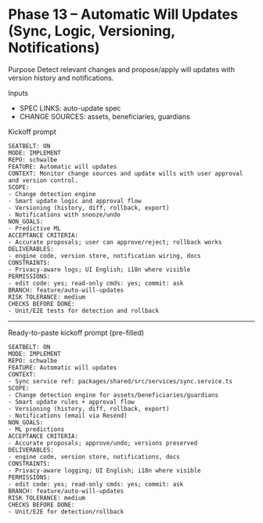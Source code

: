 # Phase 13 – Automatic Will Updates (Sync, Logic, Versioning, Notifications)

Purpose
Detect relevant changes and propose/apply will updates with version history and notifications.

Inputs
- SPEC LINKS: auto-update spec
- CHANGE SOURCES: assets, beneficiaries, guardians

Kickoff prompt
```
SEATBELT: ON
MODE: IMPLEMENT
REPO: schwalbe
FEATURE: Automatic will updates
CONTEXT: Monitor change sources and update wills with user approval and version control.
SCOPE:
- Change detection engine
- Smart update logic and approval flow
- Versioning (history, diff, rollback, export)
- Notifications with snooze/undo
NON_GOALS:
- Predictive ML
ACCEPTANCE CRITERIA:
- Accurate proposals; user can approve/reject; rollback works
DELIVERABLES:
- engine code, version store, notification wiring, docs
CONSTRAINTS:
- Privacy-aware logs; UI English; i18n where visible
PERMISSIONS:
- edit code: yes; read-only cmds: yes; commit: ask
BRANCH: feature/auto-will-updates
RISK TOLERANCE: medium
CHECKS BEFORE DONE:
- Unit/E2E tests for detection and rollback
```

---

Ready-to-paste kickoff prompt (pre-filled)
```
SEATBELT: ON
MODE: IMPLEMENT
REPO: schwalbe
FEATURE: Automatic will updates
CONTEXT:
- Sync service ref: packages/shared/src/services/sync.service.ts
SCOPE:
- Change detection engine for assets/beneficiaries/guardians
- Smart update rules + approval flow
- Versioning (history, diff, rollback, export)
- Notifications (email via Resend)
NON_GOALS:
- ML predictions
ACCEPTANCE CRITERIA:
- Accurate proposals; approve/undo; versions preserved
DELIVERABLES:
- engine code, version store, notifications, docs
CONSTRAINTS:
- Privacy-aware logging; UI English; i18n where visible
PERMISSIONS:
- edit code: yes; read-only cmds: yes; commit: ask
BRANCH: feature/auto-will-updates
RISK TOLERANCE: medium
CHECKS BEFORE DONE:
- Unit/E2E for detection/rollback
```
